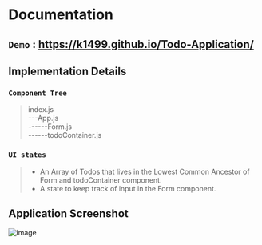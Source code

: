 # Documentation 

## `Demo` : https://k1499.github.io/Todo-Application/ 

## Implementation Details

### `Component Tree`

>index.js\
>---App.js\
>------Form.js\
>------todoContainer.js

### `UI states`

>- An Array of Todos that lives in the Lowest Common Ancestor of Form and todoContainer component.
>- A state to keep track of input in the Form component.

## Application Screenshot

![image](https://user-images.githubusercontent.com/75879688/120100313-c79ce680-c15d-11eb-963b-4ead0c3273f2.png)







